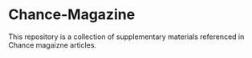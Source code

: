 # Chance-Magazine
This repository is a collection of supplementary materials referenced in Chance magaizne articles.
